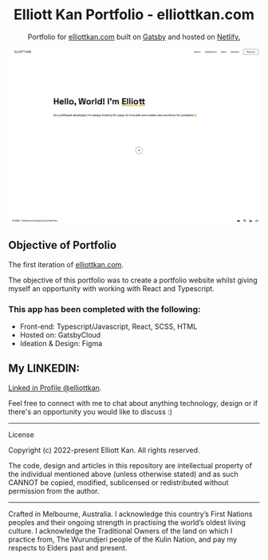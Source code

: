 <h1 align="center">
  Elliott Kan Portfolio - elliottkan.com 
</h1>
<p align="center">
  Portfolio for <a href="https://www.elliottkan.com" target="_blank">elliottkan.com</a> built on <a href="https://www.gatsbyjs.org/" target="_blank">Gatsby</a> and hosted on <a href="https://www.netlify.com/" target="_blank">Netlify.</a>
</p>

![demo](https://raw.githubusercontent.com/elliottkan/elliott-kan-portfolio/main/src/assets/elliott-personal-website.png)

## Objective of Portfolio
<p>The first iteration of <a href="https://www.elliottkan.com" target="_blank">elliottkan.com</a>.</p>
<p>The objective of this portfolio was to create a portfolio website whilst giving myself an opportunity with working with React and Typescript.<p>

### This app has been completed with the following:
<ul>
<li>Front-end: Typescript/Javascript, React, SCSS, HTML
<li>Hosted on: GatsbyCloud
<li>Ideation & Design: Figma
</ul>

## My LINKEDIN:
<p><a href="https://www.linkedin.com/in/elliottkan/" target="_blank">Linked in Profile @elliottkan</a>.</p>
<p>Feel free to connect with me to chat about anything technology, design or if there's an opportunity you would like to discuss :)</p>

---

License

Copyright (c) 2022-present Elliott Kan. All rights reserved.

The code, design and articles in this repository are intellectual property of the individual mentioned above (unless otherwise stated) and as such CANNOT be copied, modified, sublicensed or redistributed without permission from the author. 

---

Crafted in Melbourne, Australia. I acknowledge this country’s First Nations peoples and their ongoing strength in practising the world’s oldest living culture. I acknowledge the Traditional Owners of the land on which I practice from, The Wurundjeri people of the Kulin Nation, and pay my respects to Elders past and present.
